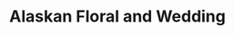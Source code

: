 ---
title: "Alaskan Floral and Wedding"
url: /fairbanks/alaskan-floral-and-wedding/
shop: Blumen
---